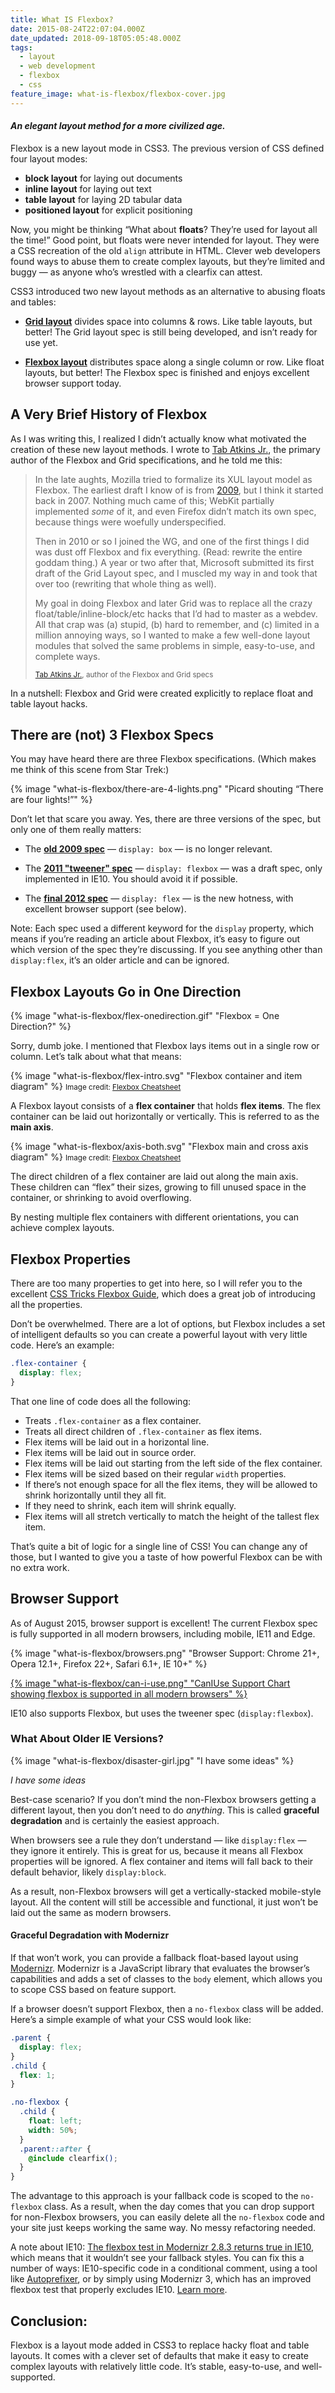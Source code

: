 ```yaml
---
title: What IS Flexbox?
date: 2015-08-24T22:07:04.000Z
date_updated: 2018-09-18T05:05:48.000Z
tags:
  - layout
  - web development
  - flexbox
  - css
feature_image: what-is-flexbox/flexbox-cover.jpg
---
```


#### _An elegant layout method for a more civilized age._

Flexbox is a new layout mode in CSS3. The previous version of CSS defined four layout modes:

- **block layout** for laying out documents
- **inline layout** for laying out text
- **table layout** for laying 2D tabular data
- **positioned layout** for explicit positioning

Now, you might be thinking “What about **floats**? They’re used for layout all the time!” Good point, but floats were never intended for layout. They were a CSS recreation of the old `align` attribute in HTML. Clever web developers found ways to abuse them to create complex layouts, but they’re limited and buggy — as anyone who’s wrestled with a clearfix can attest.

CSS3 introduced two new layout methods as an alternative to abusing floats and tables:

- **[Grid layout](http://www.w3.org/TR/css-grid-1/)** divides space into columns & rows. Like table layouts, but better! The Grid layout spec is still being developed, and isn’t ready for use yet.

- **[Flexbox layout](http://www.w3.org/TR/css3-flexbox/)** distributes space along a single column or row. Like float layouts, but better! The Flexbox spec is finished and enjoys excellent browser support today.

## A Very Brief History of Flexbox

As I was writing this, I realized I didn’t actually know what motivated the creation of these new layout methods. I wrote to [Tab Atkins Jr.](http://www.xanthir.com/blog/), the primary author of the Flexbox and Grid specifications, and he told me this:

> In the late aughts, Mozilla tried to formalize its XUL layout model as Flexbox. The earliest draft I know of is from [2009](http://www.w3.org/TR/2009/WD-css3-flexbox-20090723/), but I think it started back in 2007. Nothing much came of this; WebKit partially implemented _some_ of it, and even Firefox didn’t match its own spec, because things were woefully underspecified.
>
> Then in 2010 or so I joined the WG, and one of the first things I did was dust off Flexbox and fix everything. (Read: rewrite the entire goddam thing.) A year or two after that, Microsoft submitted its first draft of the Grid Layout spec, and I muscled my way in and took that over too (rewriting that whole thing as well).
>
> My goal in doing Flexbox and later Grid was to replace all the crazy float/table/inline-block/etc hacks that I’d had to master as a webdev. All that crap was (a) stupid, (b) hard to remember, and (c) limited in a million annoying ways, so I wanted to make a few well-done layout modules that solved the same problems in simple, easy-to-use, and complete ways.
>
> <small>[Tab Atkins Jr.](http://www.xanthir.com/blog/), author of the Flexbox and Grid specs</small>

In a nutshell: Flexbox and Grid were created explicitly to replace float and table layout hacks.

## There are (not) 3 Flexbox Specs

You may have heard there are three Flexbox specifications. (Which makes me think of this scene from Star Trek:)

{% image "what-is-flexbox/there-are-4-lights.png" "Picard shouting “There are four lights!”" %}

Don’t let that scare you away. Yes, there are three versions of the spec, but only one of them really matters:

- The **[old 2009 spec](http://www.w3.org/TR/2012/WD-css3-flexbox-20120322/)** — `display: box` — is no longer relevant.

- The **[2011 "tweener" spec](http://www.w3.org/TR/2012/WD-css3-flexbox-20120322/)** — `display: flexbox` — was a draft spec, only implemented in IE10. You should avoid it if possible.

- The **[final 2012 spec](http://www.w3.org/TR/css3-flexbox/)** — `display: flex` — is the new hotness, with excellent browser support (see below).

Note: Each spec used a different keyword for the `display` property, which means if you’re reading an article about Flexbox, it’s easy to figure out which version of the spec they’re discussing. If you see anything other than `display:flex`, it’s an older article and can be ignored.

## Flexbox Layouts Go in One Direction

{% image "what-is-flexbox/flex-onedirection.gif" "Flexbox = One Direction?" %}

Sorry, dumb joke. I mentioned that Flexbox lays items out in a single row or column. Let’s talk about what that means:

{% image "what-is-flexbox/flex-intro.svg" "Flexbox container and item diagram" %}
<small>Image credit: [Flexbox Cheatsheet](http://jonibologna.com/flexbox-cheatsheet/)</small>

A Flexbox layout consists of a **flex container** that holds **flex items**. The flex container can be laid out horizontally or vertically. This is referred to as the **main axis**.

{% image "what-is-flexbox/axis-both.svg" "Flexbox main and cross axis diagram" %}
<small>Image credit: [Flexbox Cheatsheet](http://jonibologna.com/flexbox-cheatsheet/)</small>

The direct children of a flex container are laid out along the main axis. These children can “flex” their sizes, growing to fill unused space in the container, or shrinking to avoid overflowing.

By nesting multiple flex containers with different orientations, you can achieve complex layouts.

## Flexbox Properties

There are too many properties to get into here, so I will refer you to the excellent [CSS Tricks Flexbox Guide](https://css-tricks.com/snippets/css/a-guide-to-flexbox/), which does a great job of introducing all the properties.

Don’t be overwhelmed. There are a lot of options, but Flexbox includes a set of intelligent defaults so you can create a powerful layout with very little code. Here’s an example:

```css
.flex-container {
  display: flex;
}
```

That one line of code does all the following:

- Treats `.flex-container` as a flex container.
- Treats all direct children of `.flex-container` as flex items.
- Flex items will be laid out in a horizontal line.
- Flex items will be laid out in source order.
- Flex items will be laid out starting from the left side of the flex container.
- Flex items will be sized based on their regular `width` properties.
- If there’s not enough space for all the flex items, they will be allowed to shrink horizontally until they all fit.
- If they need to shrink, each item will shrink equally.
- Flex items will all stretch vertically to match the height of the tallest flex item.

That’s quite a bit of logic for a single line of CSS! You can change any of those, but I wanted to give you a taste of how powerful Flexbox can be with no extra work.

## Browser Support

As of August 2015, browser support is excellent! The current Flexbox spec is fully supported in all modern browsers, including mobile, IE11 and Edge.

{% image "what-is-flexbox/browsers.png" "Browser Support: Chrome 21+, Opera 12.1+, Firefox 22+, Safari 6.1+, IE 10+" %}

[{% image "what-is-flexbox/can-i-use.png" "CanIUse Support Chart showing flexbox is supported in all modern browsers" %}](http://caniuse.com/#feat=flexbox)

IE10 also supports Flexbox, but uses the tweener spec (`display:flexbox`).

### What About Older IE Versions?

{% image "what-is-flexbox/disaster-girl.jpg" "I have some ideas" %}

_I have some ideas_

Best-case scenario? If you don’t mind the non-Flexbox browsers getting a different layout, then you don’t need to do _anything_. This is called **graceful degradation** and is certainly the easiest approach.

When browsers see a rule they don’t understand — like `display:flex` — they ignore it entirely. This is great for us, because it means all Flexbox properties will be ignored. A flex container and items will fall back to their default behavior, likely `display:block`.

As a result, non-Flexbox browsers will get a vertically-stacked mobile-style layout. All the content will still be accessible and functional, it just won’t be laid out the same as modern browsers.

#### Graceful Degradation with Modernizr

If that won’t work, you can provide a fallback float-based layout using [Modernizr](http://modernizr.com/). Modernizr is a JavaScript library that evaluates the browser’s capabilities and adds a set of classes to the `body` element, which allows you to scope CSS based on feature support.

If a browser doesn’t support Flexbox, then a `no-flexbox` class will be added. Here’s a simple example of what your CSS would look like:

```css
.parent {
  display: flex;
}
.child {
  flex: 1;
}

.no-flexbox {
  .child {
    float: left;
    width: 50%;
  }
  .parent::after {
    @include clearfix();
  }
}
```

The advantage to this approach is your fallback code is scoped to the `no-flexbox` class. As a result, when the day comes that you can drop support for non-Flexbox browsers, you can easily delete all the `no-flexbox` code and your site just keeps working the same way. No messy refactoring needed.

A note about IE10: [The flexbox test in Modernizr 2.8.3 returns true in IE10](https://github.com/Modernizr/Modernizr/issues/812), which means that it wouldn’t see your fallback styles. You can fix this a number of ways: IE10-specific code in a conditional comment, using a tool like [Autoprefixer](https://css-tricks.com/autoprefixer/), or by simply using Modernizr 3, which has an improved flexbox test that properly excludes IE10. [Learn more](https://github.com/Modernizr/Modernizr/issues/812).

## Conclusion:

Flexbox is a layout mode added in CSS3 to replace hacky float and table layouts. It comes with a clever set of defaults that make it easy to create complex layouts with relatively little code. It’s stable, easy-to-use, and well-supported.
